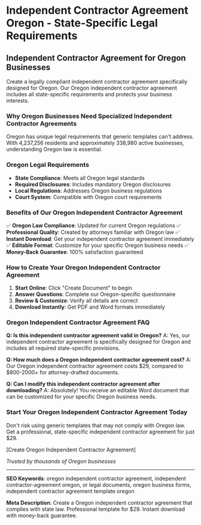 # Independent Contractor Agreement Oregon - State-Specific Legal Requirements

## Independent Contractor Agreement for Oregon Businesses

Create a legally compliant independent contractor agreement specifically designed for Oregon. Our Oregon independent contractor agreement includes all state-specific requirements and protects your business interests.

### Why Oregon Businesses Need Specialized Independent Contractor Agreements

Oregon has unique legal requirements that generic templates can't address. With 4,237,256 residents and approximately 338,980 active businesses, understanding Oregon law is essential.

### Oregon Legal Requirements

- **State Compliance**: Meets all Oregon legal standards
- **Required Disclosures**: Includes mandatory Oregon disclosures
- **Local Regulations**: Addresses Oregon business regulations
- **Court System**: Compatible with Oregon court requirements

### Benefits of Our Oregon Independent Contractor Agreement

✅ **Oregon Law Compliance**: Updated for current Oregon regulations
✅ **Professional Quality**: Created by attorneys familiar with Oregon law
✅ **Instant Download**: Get your independent contractor agreement immediately
✅ **Editable Format**: Customize for your specific Oregon business needs
✅ **Money-Back Guarantee**: 100% satisfaction guaranteed

### How to Create Your Oregon Independent Contractor Agreement

1. **Start Online**: Click "Create Document" to begin
2. **Answer Questions**: Complete our Oregon-specific questionnaire
3. **Review & Customize**: Verify all details are correct
4. **Download Instantly**: Get PDF and Word formats immediately

### Oregon Independent Contractor Agreement FAQ

**Q: Is this independent contractor agreement valid in Oregon?**
A: Yes, our independent contractor agreement is specifically designed for Oregon and includes all required state-specific provisions.

**Q: How much does a Oregon independent contractor agreement cost?**
A: Our Oregon independent contractor agreement costs $29, compared to $800-2000+ for attorney-drafted documents.

**Q: Can I modify this independent contractor agreement after downloading?**
A: Absolutely! You receive an editable Word document that can be customized for your specific Oregon business needs.

### Start Your Oregon Independent Contractor Agreement Today

Don't risk using generic templates that may not comply with Oregon law. Get a professional, state-specific independent contractor agreement for just $29.

[Create Oregon Independent Contractor Agreement]

*Trusted by thousands of Oregon businesses*

---

**SEO Keywords**: oregon independent contractor agreement, independent contractor-agreement oregon, or legal documents, oregon business forms, independent contractor agreement template oregon

**Meta Description**: Create a Oregon independent contractor agreement that complies with state law. Professional template for $29. Instant download with money-back guarantee.
